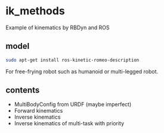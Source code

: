 # ik_methods
Example of kinematics by RBDyn and ROS

## model
```bash
sudo apt-get install ros-kinetic-romeo-description
```

For free-frying robot such as humanoid or multi-legged robot. 

## contents
* MultiBodyConfig from URDF (maybe imperfect)
* Forward kinematics
* Inverse kinematics
* Inverse kinematics of multi-task with priority
